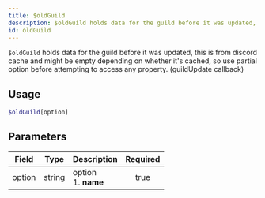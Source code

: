 ```yaml
---
title: $oldGuild 
description: $oldGuild holds data for the guild before it was updated, this is from discord cache and might be empty depending on whether it's cached, so use partial option before attempting to access any property. (guildUpdate callback)
id: oldGuild
---
```


`$oldGuild` holds data for the guild before it was updated, this is from discord cache and might be empty depending on whether it's cached, so use partial option before attempting to access any property. (guildUpdate callback)

## Usage

```php
$oldGuild[option]
```

## Parameters 


| Field  | Type   | Description               | Required |
| ------ | ------ | ------------------------- |:--------:|
| option | string | option <br /> 1. **name** |    true   |
